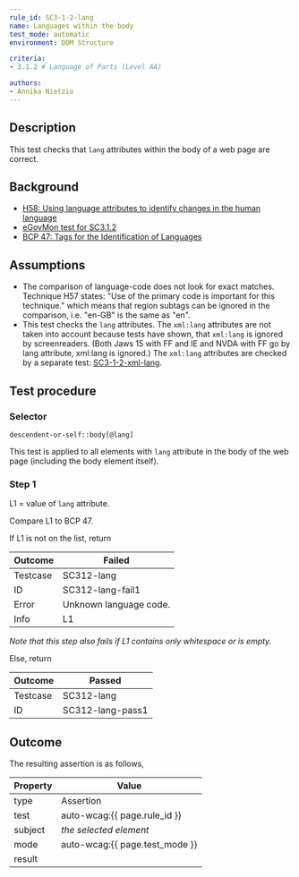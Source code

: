 ```yaml
---
rule_id: SC3-1-2-lang
name: Languages within the body
test_mode: automatic
environment: DOM Structure

criteria:
- 3.1.2 # Language of Parts (Level AA)

authors:
- Annika Nietzio
---
```


## Description

This test checks that `lang` attributes within the body of a web page are correct.

## Background

- [H58: Using language attributes to identify changes in the human language](http://www.w3.org/TR/2014/NOTE-WCAG20-TECHS-20140408/H58)
- [eGovMon test for SC3.1.2](http://wiki.egovmon.no/wiki/SC3.1.2#Element_descendent-or-self::body.5B.40lang.5D_or_descendent-or-self::body.5B.40xml:lang.5D)
- [BCP 47: Tags for the Identification of Languages](http://www.rfc-editor.org/rfc/bcp/bcp47.txt)

## Assumptions

- The comparison of language-code does not look for exact matches. Technique H57 states: "Use of the primary code is important for this technique." which means that region subtags can be ignored in the comparison, i.e. "en-GB" is the same as "en".
- This test checks the `lang` attributes. The `xml:lang` attributes are not taken into account because tests have shown, that `xml:lang` is ignored by screenreaders. (Both Jaws 15 with FF and IE and NVDA with FF go by lang attribute, xml:lang is ignored.) The `xml:lang` attributes are checked by a separate test: [SC3-1-2-xml-lang](SC3-1-2-xml-lang.html).

## Test procedure

### Selector

```
descendent-or-self::body[@lang]
```

This test is applied to all elements with `lang` attribute in the body of the web page (including the body element itself).

### Step 1

L1 = value of `lang` attribute.

Compare L1 to BCP 47.

If L1 is not on the list, return

| Outcome  | Failed
|----------|-----
| Testcase | SC312-lang
| ID       | SC312-lang-fail1
| Error    | Unknown language code.
| Info     | L1

*Note that this step also fails if L1 contains only whitespace or is empty.*

Else, return

| Outcome  | Passed
|----------|-----
| Testcase | SC312-lang
| ID       | SC312-lang-pass1

## Outcome

The resulting assertion is as follows,

| Property | Value
|----------|----------
| type     | Assertion
| test     | auto-wcag:{{ page.rule_id }}
| subject  | *the selected element*
| mode     | auto-wcag:{{ page.test_mode }}
| result   | <One TestResult from below>

